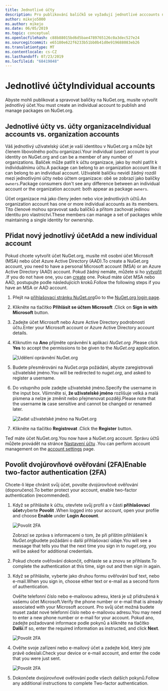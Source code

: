 ```yaml
---
title: Jednotlivé účty
description: Pro publikování balíčků se vyžadují jednotlivé acccounts na NuGet.org.
author: mikejo5000
ms.author: mikejo
ms.date: 06/05/2019
ms.topic: conceptual
ms.openlocfilehash: c88b88015bd6d5bae4789765126c0a3dec527e24
ms.sourcegitcommit: e65180e622f6233b51bb0b41d0e919688083eb26
ms.translationtype: MT
ms.contentlocale: cs-CZ
ms.lasthandoff: 07/23/2019
ms.locfileid: "68419848"
---
```

# <a name="individual-accounts"></a><span data-ttu-id="4bad8-103">Jednotlivé účty</span><span class="sxs-lookup"><span data-stu-id="4bad8-103">Individual accounts</span></span>

<span data-ttu-id="4bad8-104">Abyste mohli publikovat a spravovat balíčky na NuGet.org, musíte vytvořit jednotlivý účet.</span><span class="sxs-lookup"><span data-stu-id="4bad8-104">You must create an individual account to publish and manage packages on NuGet.org.</span></span>

## <a name="individual-accounts-vs-organization-accounts"></a><span data-ttu-id="4bad8-105">Jednotlivé účty vs. účty organizace</span><span class="sxs-lookup"><span data-stu-id="4bad8-105">Individual accounts vs. organization accounts</span></span>

<span data-ttu-id="4bad8-106">Váš jednotlivý uživatelský účet je vaší identitou v NuGet.org a může být členem libovolného počtu organizací.</span><span class="sxs-lookup"><span data-stu-id="4bad8-106">Your individual (user) account is your identity on NuGet.org and can be a member of any number of organizations.</span></span> <span data-ttu-id="4bad8-107">Balíček může patřit k účtu organizace, jako by mohl patřit k individuálnímu účtu.</span><span class="sxs-lookup"><span data-stu-id="4bad8-107">A package can belong to an organization account like it can belong to an individual account.</span></span> <span data-ttu-id="4bad8-108">Uživatelé balíčku nevidí žádný rozdíl mezi jednotlivými účty nebo účtem organizace: obě se zobrazí jako balíčky `owners`.</span><span class="sxs-lookup"><span data-stu-id="4bad8-108">Package consumers don't see any difference between an individual account or the organization account: both appear as package `owners`.</span></span>

<span data-ttu-id="4bad8-109">Účet organizace má jako členy jeden nebo více jednotlivých účtů.</span><span class="sxs-lookup"><span data-stu-id="4bad8-109">An organization account has one or more individual accounts as its members.</span></span> <span data-ttu-id="4bad8-110">Tito členové mohou spravovat sadu balíčků a přitom zachovat jedinou identitu pro vlastnictví.</span><span class="sxs-lookup"><span data-stu-id="4bad8-110">These members can manage a set of packages while maintaining a single identity for ownership.</span></span>

## <a name="add-a-new-individual-account"></a><span data-ttu-id="4bad8-111">Přidat nový jednotlivý účet</span><span class="sxs-lookup"><span data-stu-id="4bad8-111">Add a new individual account</span></span>

<span data-ttu-id="4bad8-112">Pokud chcete vytvořit účet NuGet.org, musíte mít osobní účet Microsoft (MSA) nebo účet Azure Active Directory (AAD).</span><span class="sxs-lookup"><span data-stu-id="4bad8-112">To create a NuGet.org account, you need to have a personal Microsoft account (MSA) or an Azure Active Directory (AAD) account.</span></span> <span data-ttu-id="4bad8-113">Pokud žádný nemáte, můžete si ho [vytvořit](https://signup.live.com) .</span><span class="sxs-lookup"><span data-stu-id="4bad8-113">If you do not have one, you can [create](https://signup.live.com) one.</span></span> <span data-ttu-id="4bad8-114">Pokud máte účet MSA nebo AAD, postupujte podle následujících kroků.</span><span class="sxs-lookup"><span data-stu-id="4bad8-114">Follow the following steps if you have an MSA or AAD account.</span></span>

1. <span data-ttu-id="4bad8-115">Přejít na [přihlašovací stránku NuGet.org](https://www.nuget.org/users/account/LogOn)</span><span class="sxs-lookup"><span data-stu-id="4bad8-115">Go to the [NuGet.org login page](https://www.nuget.org/users/account/LogOn).</span></span>

1. <span data-ttu-id="4bad8-116">Klikněte na tlačítko **Přihlásit se účtem Microsoft** .</span><span class="sxs-lookup"><span data-stu-id="4bad8-116">Click on **Sign in with Microsoft** button.</span></span>

1. <span data-ttu-id="4bad8-117">Zadejte účet Microsoft nebo Azure Active Directory podrobnosti účtu.</span><span class="sxs-lookup"><span data-stu-id="4bad8-117">Enter your Microsoft account or Azure Active Directory account details.</span></span>

1. <span data-ttu-id="4bad8-118">Kliknutím na **Ano** přijměte oprávnění k aplikaci *NuGet.org* .</span><span class="sxs-lookup"><span data-stu-id="4bad8-118">Please click **Yes** to accept the permissions to be given to the *NuGet.org* application.</span></span>

   ![Udělení oprávnění NuGet.org](media/nuget-org-permissions.png)

1. <span data-ttu-id="4bad8-120">Budete přesměrováni na *NuGet.org*a požádáni, abyste zaregistrovali uživatelské jméno.</span><span class="sxs-lookup"><span data-stu-id="4bad8-120">You will be redirected to *nuget.org*, and asked to register a username.</span></span>

1. <span data-ttu-id="4bad8-121">Do vstupního pole zadejte uživatelské jméno.</span><span class="sxs-lookup"><span data-stu-id="4bad8-121">Specify the username in the input box.</span></span> <span data-ttu-id="4bad8-122">Všimněte si, **že uživatelské jméno** rozlišuje velká a malá písmena a nelze je změnit nebo přejmenovat později.</span><span class="sxs-lookup"><span data-stu-id="4bad8-122">Please note that the username **is** case sensitive and cannot be changed or renamed later.</span></span>

   ![Zadat uživatelské jméno na NuGet.org](media/nuget-org-register.png) 

1. <span data-ttu-id="4bad8-124">Klikněte na tlačítko **Registrovat** .</span><span class="sxs-lookup"><span data-stu-id="4bad8-124">Click the **Register** button.</span></span>

<span data-ttu-id="4bad8-125">Teď máte účet NuGet.org.</span><span class="sxs-lookup"><span data-stu-id="4bad8-125">You now have a NuGet.org account.</span></span> <span data-ttu-id="4bad8-126">Správu účtů můžete provádět na stránce [Nastavení účtu](https://www.nuget.org/account) .</span><span class="sxs-lookup"><span data-stu-id="4bad8-126">You can perform account management on the [account settings](https://www.nuget.org/account) page.</span></span>

## <a name="enable-two-factor-authentication-2fa"></a><span data-ttu-id="4bad8-127">Povolit dvojúrovňové ověřování (2FA)</span><span class="sxs-lookup"><span data-stu-id="4bad8-127">Enable two-factor authentication (2FA)</span></span>

<span data-ttu-id="4bad8-128">Chcete-li lépe chránit svůj účet, povolte dvojúrovňové ověřování (doporučeno).</span><span class="sxs-lookup"><span data-stu-id="4bad8-128">To better protect your account, enable two-factor authentication (recommended).</span></span>

1. <span data-ttu-id="4bad8-129">Když se přihlásíte k účtu, otevřete svůj profil a v části **přihlašovací účet**vyberte **Povolit** .</span><span class="sxs-lookup"><span data-stu-id="4bad8-129">When logged into your account, open your profile and choose **Enable** under **Login Account**.</span></span>

   ![Povolit 2FA](media/nuget-org-register-2fa.png)

   <span data-ttu-id="4bad8-131">Zobrazí se zpráva s informacemi o tom, že při příštím přihlášení k *NuGet.org*budete požádáni o další přihlašovací údaje.</span><span class="sxs-lookup"><span data-stu-id="4bad8-131">You will see a message that tells you that the next time you sign in to *nuget.org*, you will be asked for additional credentials.</span></span>

2. <span data-ttu-id="4bad8-132">Pokud chcete ověřování dokončit, odhlaste se a znovu se přihlaste.</span><span class="sxs-lookup"><span data-stu-id="4bad8-132">To complete the authentication at this time, sign out and then sign in again.</span></span>

3. <span data-ttu-id="4bad8-133">Když se přihlásíte, vyberte jako druhou formu ověřování buď text, nebo e-mail.</span><span class="sxs-lookup"><span data-stu-id="4bad8-133">When you sign in, choose either text or e-mail as a second form of authentication.</span></span>

   <span data-ttu-id="4bad8-134">Ověřte telefonní číslo nebo e-mailovou adresu, která je už přidružená k vašemu účet Microsoft.</span><span class="sxs-lookup"><span data-stu-id="4bad8-134">Verify the phone number or e-mail that is already associated with your Microsoft account.</span></span> <span data-ttu-id="4bad8-135">Pro svůj účet možná budete muset zadat nové telefonní číslo nebo e-mailovou adresu.</span><span class="sxs-lookup"><span data-stu-id="4bad8-135">You may need to enter a new phone number or e-mail for your account.</span></span> <span data-ttu-id="4bad8-136">Pokud ano, zadejte požadované informace podle pokynů a klikněte na tlačítko **Další**.</span><span class="sxs-lookup"><span data-stu-id="4bad8-136">If so, enter the required information as instructed, and click **Next**.</span></span>

   ![Povolit 2FA](media/nuget-org-sign-in-2fa.png)

4. <span data-ttu-id="4bad8-138">Ověřte svoje zařízení nebo e-mailový účet a zadejte kód, který jste právě odeslali.</span><span class="sxs-lookup"><span data-stu-id="4bad8-138">Check your device or e-mail account, and enter the code that you were just sent.</span></span>

   ![Povolit 2FA](media/nuget-org-enter-code-2fa.png)

5. <span data-ttu-id="4bad8-140">Dokončete dvojúrovňové ověřování podle všech dalších pokynů.</span><span class="sxs-lookup"><span data-stu-id="4bad8-140">Follow any additional instructions to complete Two-factor authentication.</span></span>
